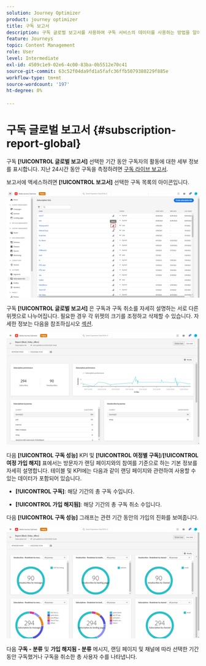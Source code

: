 ```yaml
---
solution: Journey Optimizer
product: journey optimizer
title: 구독 보고서
description: 구독 글로벌 보고서를 사용하여 구독 서비스의 데이터를 사용하는 방법을 알아봅니다
feature: Journeys
topic: Content Management
role: User
level: Intermediate
exl-id: 4509c1e9-02e6-4c00-83ba-0b5512e70c41
source-git-commit: 63c52f04da9fd1a5fafc36ffb5079380229f885e
workflow-type: tm+mt
source-wordcount: '197'
ht-degree: 0%

---
```


# 구독 글로벌 보고서 {#subscription-report-global}

구독 **[!UICONTROL 글로벌 보고서]** 선택한 기간 동안 구독자의 활동에 대한 세부 정보를 표시합니다. 지난 24시간 동안 구독을 측정하려면 [구독 라이브 보고서](subscription-report-live.md).

보고서에 액세스하려면 **[!UICONTROL 보고서]** 선택한 구독 목록의 아이콘입니다.

![](assets/subscription_report_7.png)

구독 **[!UICONTROL 글로벌 보고서]** 은 구독과 구독 취소를 자세히 설명하는 서로 다른 위젯으로 나누어집니다. 필요한 경우 각 위젯의 크기를 조정하고 삭제할 수 있습니다. 자세한 정보는 다음을 참조하십시오 [섹션](global-report.md).

![](assets/subscription_report_1.png)

다음 **[!UICONTROL 구독 성능]** KPI 및 **[!UICONTROL 여정별 구독]**/**[!UICONTROL 여정 가입 해지]** 표에서는 방문자가 랜딩 페이지와의 참여를 기준으로 하는 기본 정보를 자세히 설명합니다. 테이블 및 KPI에는 다음과 같이 랜딩 페이지와 관련하여 사용할 수 있는 데이터가 포함되어 있습니다.

* **[!UICONTROL 구독]**: 해당 기간의 총 구독 수입니다.

* **[!UICONTROL 가입 해지됨]**: 해당 기간의 총 구독 취소 수입니다.

다음 **[!UICONTROL 구독 성능]** 그래프는 관련 기간 동안의 가입의 진화를 보여줍니다.

![](assets/subscription_report_2.png)

다음 **구독 - 분류** 및 **가입 해지됨 - 분류** 메시지, 랜딩 페이지 및 채널에 따라 선택한 기간 동안 구독했거나 구독을 취소한 총 사용자 수를 나타냅니다.
